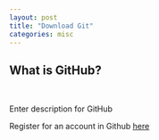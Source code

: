 ```yaml
---
layout: post
title: "Download Git"
categories: misc
---
```

<html> 
  <body>
    <h2>What is GitHub?</h2>
    <br />
    <p>Enter description for GitHub</p>
    <p>Register for an account in Github
    <a href="https://github.com/signup?ref_cta=Sign+up&ref_loc=header+logged+out&ref_page=%2F&source=header-home"> here </a>
    </p>
  </body>
</html>
                                            
